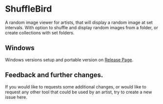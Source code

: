 # ShuffleBird
A random image viewer for artists, that will display a random image at set intervals.
With option to shuffle and display random images from a folder, or create collections with set folders.

## Windows
Windows versions setup and portable version on [Release Page](https://github.com/PuffedUpBirdie/ShuffleBird/releases).

## Feedback and further changes.
If you would like to requests some additional changes, or would like to request any other tool that could be used by an artist, try to create a new issue here.



